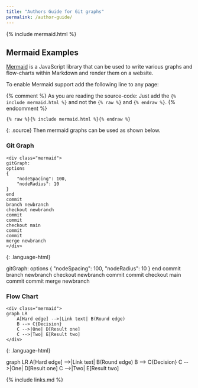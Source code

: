 ```yaml
---
title: "Authors Guide for Git graphs"
permalink: /author-guide/
---
```

{% include mermaid.html %}

## Mermaid Examples

[Mermaid](https://mermaid-js.github.io/mermaid/#/) is a JavaScript library that can be used
to write various graphs and flow-charts within Markdown and render them on a website.

To enable Mermaid support add the following line to any page:

{% comment %}
As you are reading the source-code:
Just add the  `{% include mermaid.html %}` and not the `{% raw %}` and `{% endraw %}`.
{% endcomment %}

```
{% raw %}{% include mermaid.html %}{% endraw %}
```
{: .source}
Then mermaid graphs can be used as shown below.

### Git Graph

```
<div class="mermaid">
gitGraph:
options
{
    "nodeSpacing": 100,
    "nodeRadius": 10
}
end
commit
branch newbranch
checkout newbranch
commit
commit
checkout main
commit
commit
merge newbranch
</div>
```
{: .language-html}

<div class="mermaid">
gitGraph:
options
{
    "nodeSpacing": 100,
    "nodeRadius": 10
}
end
commit
branch newbranch
checkout newbranch
commit
commit
checkout main
commit
commit
merge newbranch
</div>

### Flow Chart

```
<div class="mermaid">
graph LR
    A[Hard edge] -->|Link text| B(Round edge)
    B --> C{Decision}
    C -->|One| D[Result one]
    C -->|Two| E[Result two]
</div>
```
{: .language-html}

<div class="mermaid">
graph LR
    A[Hard edge] -->|Link text| B(Round edge)
    B --> C{Decision}
    C -->|One| D[Result one]
    C -->|Two| E[Result two]
</div>

{% include links.md %}
